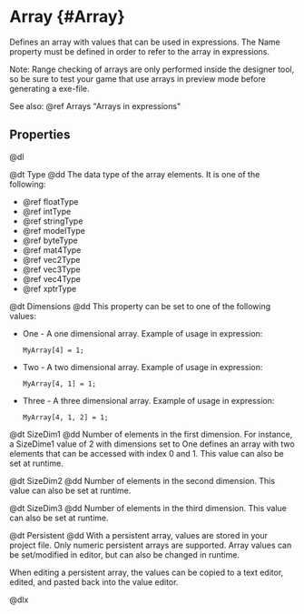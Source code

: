 # Array {#Array}

Defines an array with values that can be used in expressions. The Name property must be defined in order to refer to the array in expressions.

Note: Range checking of arrays are only performed inside the designer tool, so be sure to test your game that use arrays in preview mode before generating a exe-file.

See also: @ref Arrays "Arrays in expressions"

## Properties

@dl

@dt Type
@dd The data type of the array elements. It is one of the following:

* @ref floatType
* @ref intType
* @ref stringType
* @ref modelType
* @ref byteType
* @ref mat4Type
* @ref vec2Type
* @ref vec3Type
* @ref vec4Type
* @ref xptrType

@dt Dimensions
@dd This property can be set to one of the following values:

* One - A one dimensional array. Example of usage in expression:

      MyArray[4] = 1;

* Two - A two dimensional array. Example of usage in expression:

      MyArray[4, 1] = 1;

* Three - A three dimensional array. Example of usage in expression:

      MyArray[4, 1, 2] = 1;

@dt SizeDim1
@dd Number of elements in the first dimension. For instance, a SizeDime1 value of 2 with dimensions set to One defines an array with two elements that can be accessed with index 0 and 1. This value can also be set at runtime.

@dt SizeDim2
@dd Number of elements in the second dimension. This value can also be set at runtime.

@dt SizeDim3
@dd Number of elements in the third dimension. This value can also be set at runtime.

@dt Persistent
@dd With a persistent array, values are stored in your project file. Only numeric persistent arrays are supported. Array values can be set/modified in editor, but can also be changed in runtime.

When editing a persistent array, the values can be copied to a text editor, edited, and pasted back into the value editor.

@dlx
